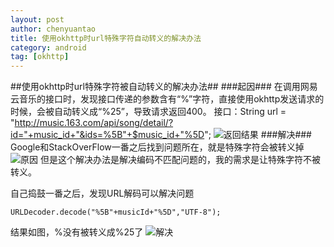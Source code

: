 ```yaml
---
layout: post
author: chenyuantao
title: 使用okhttp时url特殊字符自动转义的解决办法
category: android
tag: [okhttp]
---
```

##使用okhttp时url特殊字符被自动转义的解决办法##
###起因###
在调用网易云音乐的接口时，发现接口传递的参数含有“%”字符，直接使用okhttp发送请求的时候，会被自动转义成“%25”，导致请求返回400。
接口：String url = "http://music.163.com/api/song/detail/?id="+music_id+"&ids=%5B"+$music_id+"%5D";
![返回结果](http://ww2.sinaimg.cn/large/72f96cbagw1f7qm8af45ij21160bo0ww.jpg)
###解决###
Google和StackOverFlow一番之后找到问题所在，就是特殊字符会被转义掉
![原因](http://ww4.sinaimg.cn/large/72f96cbagw1f7qmc27fpoj214m08ggpk.jpg)
但是这个解决办法是解决编码不匹配问题的，我的需求是让特殊字符不被转义。     


自己捣鼓一番之后，发现URL解码可以解决问题

    URLDecoder.decode("%5B"+musicId+"%5D","UTF-8");

结果如图，%没有被转义成%25了
![解决](http://ww1.sinaimg.cn/large/72f96cbagw1f7qmfifsvkj20we0dojv1.jpg)
